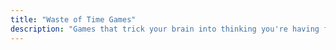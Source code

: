 ```yaml
---
title: "Waste of Time Games"
description: "Games that trick your brain into thinking you're having fun while you progress, but you're not."
---
```


<!-- Welcome to my homepage! -->